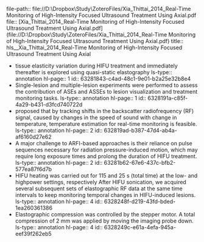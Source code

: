 file-path:: file://D:\Dropbox\Study\ZoteroFiles/Xia_Thittai_2014_Real-Time Monitoring of High-Intensity Focused Ultrasound Treatment Using Axial.pdf
file:: [Xia_Thittai_2014_Real-Time Monitoring of High-Intensity Focused Ultrasound Treatment Using Axial.pdf](file://D:\Dropbox\Study\ZoteroFiles/Xia_Thittai_2014_Real-Time Monitoring of High-Intensity Focused Ultrasound Treatment Using Axial.pdf)
title:: hls__Xia_Thittai_2014_Real-Time Monitoring of High-Intensity Focused Ultrasound Treatment Using Axial

- tissue elasticity variation during HIFU treatment and immediately thereafter is explored using quasi-static elastography
  ls-type:: annotation
  hl-page:: 1
  id:: 63281843-c4ad-48c1-9e01-b2a25e32b8e4
- Single-lesion and multiple-lesion experiments were performed to assess the contribution of ASEs and ASSEs to lesion visualization and treatment monitoring tasks. 
  ls-type:: annotation
  hl-page:: 1
  id:: 6328191a-c85f-4a29-b431-d3fcd740722d
- proposed that by tracking shifts in the backscatter radiofrequency (RF) signal, caused by changes in the speed of sound with change in temperature, temperature estimation for real-time monitoring is feasible.
  ls-type:: annotation
  hl-page:: 2
  id:: 632819ad-b387-47d4-ab4a-af6160d27e62
- A major challenge to ARFI-based approaches is their reliance on pulse sequences necessary for radiation pressure-induced motion, which may require long exposure times and prolong the duration of HIFU treatment.
  ls-type:: annotation
  hl-page:: 2
  id:: 63281b62-67e6-437c-bfb2-577ea87f6d7b
- HIFU heating was carried out for 115 and 25 s (total time) at the low- and highpower settings, respectively After HIFU sonication, we acquired several subsequent sets of elastographic RF data at the same time intervals to keep monitoring temporal changes in HIFU-induced lesions. 
  ls-type:: annotation
  hl-page:: 4
  id:: 6328248f-d219-43fd-bded-1ea260361386
- Elastographic compression was controlled by the stepper motor. A total compression of 2 mm was applied by moving the imaging probe down. 
  ls-type:: annotation
  hl-page:: 4
  id:: 6328249c-e61a-4efa-945a-eef39f262eb5